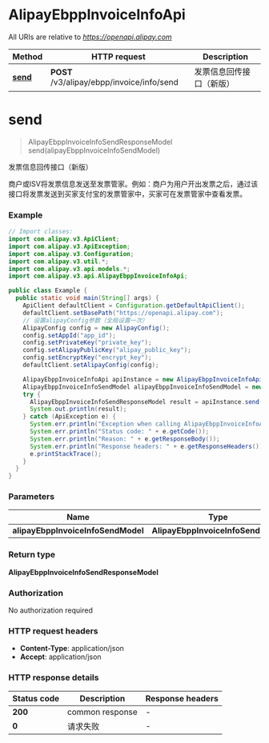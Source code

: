 # AlipayEbppInvoiceInfoApi

All URIs are relative to *https://openapi.alipay.com*

| Method | HTTP request | Description |
|------------- | ------------- | -------------|
| [**send**](AlipayEbppInvoiceInfoApi.md#send) | **POST** /v3/alipay/ebpp/invoice/info/send | 发票信息回传接口（新版） |


<a name="send"></a>
# **send**
> AlipayEbppInvoiceInfoSendResponseModel send(alipayEbppInvoiceInfoSendModel)

发票信息回传接口（新版）

商户或ISV将发票信息发送至发票管家。例如：商户为用户开出发票之后，通过该接口将发票发送到买家支付宝的发票管家中，买家可在发票管家中查看发票。

### Example
```java
// Import classes:
import com.alipay.v3.ApiClient;
import com.alipay.v3.ApiException;
import com.alipay.v3.Configuration;
import com.alipay.v3.util.*;
import com.alipay.v3.api.models.*;
import com.alipay.v3.api.AlipayEbppInvoiceInfoApi;

public class Example {
  public static void main(String[] args) {
    ApiClient defaultClient = Configuration.getDefaultApiClient();
    defaultClient.setBasePath("https://openapi.alipay.com");
    // 设置alipayConfig参数（全局设置一次）
    AlipayConfig config = new AlipayConfig();
    config.setAppId("app_id");
    config.setPrivateKey("private_key");
    config.setAlipayPublicKey("alipay_public_key");
    config.setEncryptKey("encrypt_key");
    defaultClient.setAlipayConfig(config);

    AlipayEbppInvoiceInfoApi apiInstance = new AlipayEbppInvoiceInfoApi(defaultClient);
    AlipayEbppInvoiceInfoSendModel alipayEbppInvoiceInfoSendModel = new AlipayEbppInvoiceInfoSendModel(); // AlipayEbppInvoiceInfoSendModel | 
    try {
      AlipayEbppInvoiceInfoSendResponseModel result = apiInstance.send(alipayEbppInvoiceInfoSendModel);
      System.out.println(result);
    } catch (ApiException e) {
      System.err.println("Exception when calling AlipayEbppInvoiceInfoApi#send");
      System.err.println("Status code: " + e.getCode());
      System.err.println("Reason: " + e.getResponseBody());
      System.err.println("Response headers: " + e.getResponseHeaders());
      e.printStackTrace();
    }
  }
}
```

### Parameters

| Name | Type | Description  | Notes |
|------------- | ------------- | ------------- | -------------|
| **alipayEbppInvoiceInfoSendModel** | **AlipayEbppInvoiceInfoSendModel**|  | [optional] |

### Return type

**AlipayEbppInvoiceInfoSendResponseModel**

### Authorization

No authorization required

### HTTP request headers

 - **Content-Type**: application/json
 - **Accept**: application/json

### HTTP response details
| Status code | Description | Response headers |
|-------------|-------------|------------------|
| **200** | common response |  -  |
| **0** | 请求失败 |  -  |

